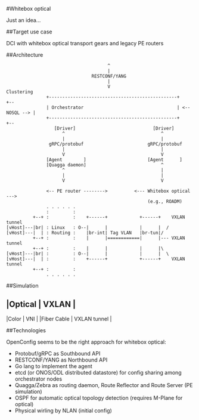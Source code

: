 #Whitebox optical

Just an idea...

##Target use case

DCI with whitebox optical transport gears and legacy PE routers

##Architecture
```
                                      ^
                                      |
                                RESTCONF/YANG
                                      |
                                      V                            Clustering
               +------------------------------------------------+               +--
               | Orchestrator                                   | <-- NOSQL --> |
               +------------------------------------------------+               +--
                  [Driver]                             [Driver]
                     ^                                    ^
                     |                                    |
                gRPC/protobuf                        gRPC/protobuf
                     |                                    |
                     V                                    V
               [Agent        ]                       [Agent      ]             
               [Quagga daemon]                            ^
                     ^                                    |
                     |                                    |
                     V                                    V

               <-- PE router -------->          <--- Whitebox optical --->
                                                     (e.g., ROADM)
               . . . . . .
               :         :
          +--+ :         :    +------+            +------+    VXLAN tunnel
[vHost]---|br| : Linux   : O--|      |            |      |  /
[vHost]---|  | : Routing :    |br-int| Tag VLAN   |br-tun|/
          +--+ :         :    |      |============|      |--- VXLAN tunnel
          +--+ :         :    |      |            |      |\
[vHost]---|br| :         : O--|      |            |      |  \
[vHost]---|  | :         :    +------+            +------+    VXLAN tunnel
          +--+ :         :
               . . . . . .
```

##Simulation

|Optical          | VXLAN        |
----------------------------------
|Color            | VNI          |
|Fiber Cable      | VXLAN tunnel |

##Technologies

OpenConfig seems to be the right approach for whitebox optical:
- Protobuf/gRPC as Southbound API
- RESTCONF/YANG as Northbound API
- Go lang to implement the agent
- etcd (or ONOS/ODL distributed datastore) for config sharing among orchestrator nodes
- Quagga/Zebra as routing daemon, Route Reflector and Route Server (PE simulation)
- OSPF for automatic optical topology detection (requires M-Plane for optical)
- Physical wirling by NLAN (initial config)

